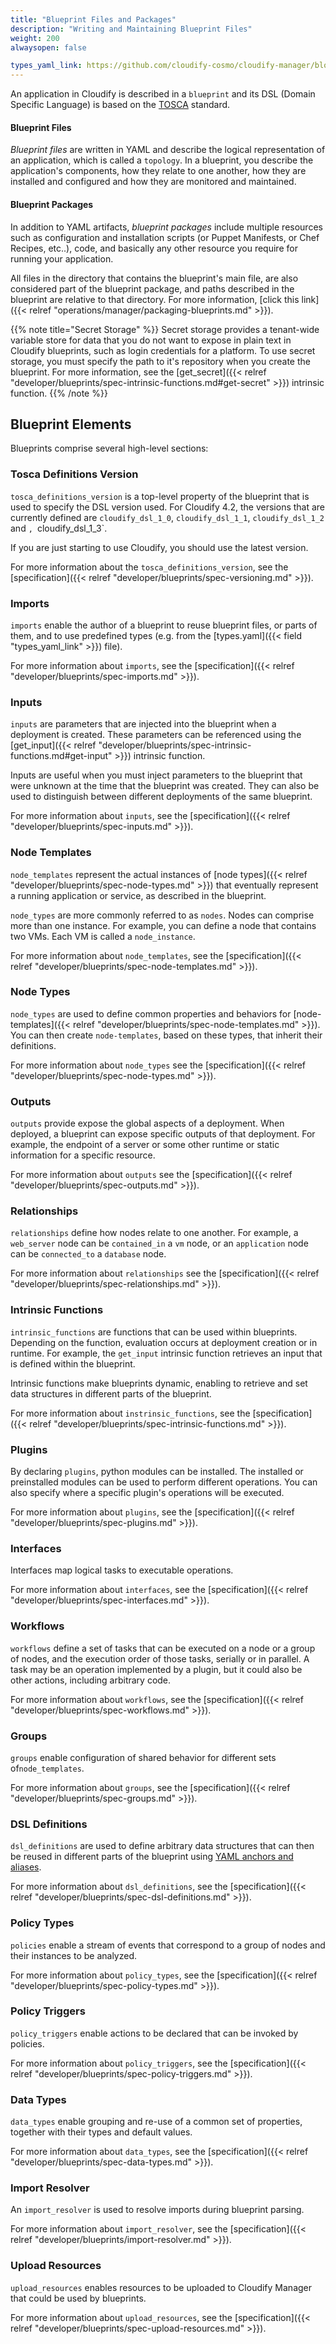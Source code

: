 ```yaml
---
title: "Blueprint Files and Packages"
description: "Writing and Maintaining Blueprint Files"
weight: 200
alwaysopen: false

types_yaml_link: https://github.com/cloudify-cosmo/cloudify-manager/blob/3.3/resources/rest-service/cloudify/types/types.yaml
---
```


An application in Cloudify is described in a `blueprint` and its DSL (Domain Specific Language) is based on the [TOSCA](https://www.oasis-open.org/committees/tosca/) standard.

#### Blueprint Files
*Blueprint files* are written in YAML and describe the logical representation of an application, which is called a `topology`. In a blueprint, you describe the application's components, how they relate to one another, how they are installed and configured and how they are monitored and maintained.

#### Blueprint Packages
In addition to YAML artifacts, *blueprint packages* include multiple resources such as configuration and installation scripts (or Puppet Manifests, or Chef Recipes, etc..), code, and basically any other resource you require for running your application.

All files in the directory that contains the blueprint's main file, are also considered part of the blueprint package, and paths described in the blueprint are relative to that directory. For more information, [click this link]({{< relref "operations/manager/packaging-blueprints.md" >}}).

{{% note title="Secret Storage" %}}
Secret storage provides a tenant-wide variable store for data that you do not want to expose in plain text in Cloudify blueprints, such as login credentials for a platform. To use secret storage, you must specify the path to it's repository when you create the blueprint. For more information, see the [get_secret]({{< relref "developer/blueprints/spec-intrinsic-functions.md#get-secret" >}}) intrinsic function.
{{% /note %}}


## Blueprint Elements
Blueprints comprise several high-level sections:

### Tosca Definitions Version

`tosca_definitions_version` is a top-level property of the blueprint that is used to specify the DSL version used.
For Cloudify 4.2, the versions that are currently defined are `cloudify_dsl_1_0`, `cloudify_dsl_1_1`, `cloudify_dsl_1_2` and `, `cloudify_dsl_1_3`.

If you are just starting to use Cloudify, you should use the latest version.

For more information about the `tosca_definitions_version`, see the [specification]({{< relref "developer/blueprints/spec-versioning.md" >}}).


### Imports

`imports` enable the author of a blueprint to reuse blueprint files, or parts of them, and to use predefined types (e.g. from the [types.yaml]({{< field "types_yaml_link" >}}) file).

For more information about `imports`, see the [specification]({{< relref "developer/blueprints/spec-imports.md" >}}).


### Inputs

`inputs` are parameters that are injected into the blueprint when a deployment is created. These parameters can be referenced using the [get_input]({{< relref "developer/blueprints/spec-intrinsic-functions.md#get-input" >}}) intrinsic function.

Inputs are useful when you must inject parameters to the blueprint that were unknown at the time that the blueprint was created. They can also be used to distinguish between different deployments of the same blueprint.

For more information about `inputs`, see the [specification]({{< relref "developer/blueprints/spec-inputs.md" >}}).


### Node Templates

`node_templates` represent the actual instances of [node types]({{< relref "developer/blueprints/spec-node-types.md" >}}) that eventually represent a running application or service, as described in the blueprint.

`node_types` are more commonly referred to as `nodes`. Nodes can comprise more than one instance. For example, you can define a node that contains two VMs. Each VM is called a `node_instance`.


For more information about `node_templates`, see the [specification]({{< relref "developer/blueprints/spec-node-templates.md" >}}).


### Node Types

`node_types` are used to define common properties and behaviors for [node-templates]({{< relref "developer/blueprints/spec-node-templates.md" >}}). You can then create `node-templates`, based on these types, that inherit their definitions.

For more information about `node_types` see the [specification]({{< relref "developer/blueprints/spec-node-types.md" >}}).


### Outputs

`outputs` provide expose the global aspects of a deployment. When deployed, a blueprint can expose specific outputs of that deployment. For example, the endpoint of a server or some other runtime or static information for a specific resource.

For more information about `outputs` see the [specification]({{< relref "developer/blueprints/spec-outputs.md" >}}).


### Relationships

`relationships` define how nodes relate to one another. For example, a `web_server` node can be `contained_in` a `vm` node, or an `application` node can be `connected_to` a `database` node.

For more information about `relationships` see the [specification]({{< relref "developer/blueprints/spec-relationships.md" >}}).


### Intrinsic Functions

`intrinsic_functions` are functions that can be used within blueprints. Depending on the function, evaluation occurs at deployment creation or in runtime. For example, the `get_input` intrinsic function retrieves an input that is defined within the blueprint.

Intrinsic functions make blueprints dynamic, enabling to retrieve and set data structures in different parts of the blueprint.

For more information about `instrinsic_functions`, see the [specification]({{< relref "developer/blueprints/spec-intrinsic-functions.md" >}}).


### Plugins

By declaring `plugins`, python modules can be installed. The installed or preinstalled modules can be used to perform different operations. You can also specify where a specific plugin's operations will be executed.

For more information about `plugins`, see the [specification]({{< relref "developer/blueprints/spec-plugins.md" >}}).


### Interfaces

Interfaces map logical tasks to executable operations.

For more information about `interfaces`, see the [specification]({{< relref "developer/blueprints/spec-interfaces.md" >}}).


### Workflows

`workflows` define a set of tasks that can be executed on a node or a group of nodes, and the execution order of those tasks, serially or in parallel. A task may be an operation implemented by a plugin, but it could also be other actions, including arbitrary code.

For more information about `workflows`, see the [specification]({{< relref "developer/blueprints/spec-workflows.md" >}}).


### Groups

`groups` enable configuration of shared behavior for different sets of`node_templates`.

For more information about `groups`, see the [specification]({{< relref "developer/blueprints/spec-groups.md" >}}).


### DSL Definitions

`dsl_definitions` are used to define arbitrary data structures that can then be reused in different parts of the blueprint using [YAML anchors and aliases](https://gist.github.com/ddlsmurf/1590434).

For more information about `dsl_definitions`, see the [specification]({{< relref "developer/blueprints/spec-dsl-definitions.md" >}}).


### Policy Types

`policies` enable a stream of events that correspond to a group of nodes and their instances to be analyzed.

For more information about `policy_types`, see the [specification]({{< relref "developer/blueprints/spec-policy-types.md" >}}).


### Policy Triggers

`policy_triggers` enable actions to be declared that can be invoked by policies.

For more information about `policy_triggers`, see the [specification]({{< relref "developer/blueprints/spec-policy-triggers.md" >}}).


### Data Types

`data_types` enable grouping and re-use of a common set of properties, together with their types and default values.

For more information about `data_types`, see the [specification]({{< relref "developer/blueprints/spec-data-types.md" >}}).


### Import Resolver

An `import_resolver` is used to resolve imports during blueprint parsing.

For more information about `import_resolver`, see the [specification]({{< relref "developer/blueprints/import-resolver.md" >}}).


### Upload Resources

`upload_resources` enables resources to be uploaded to Cloudify Manager that could be used by blueprints.

For more information about `upload_resources`, see the [specification]({{< relref "developer/blueprints/spec-upload-resources.md" >}}).
